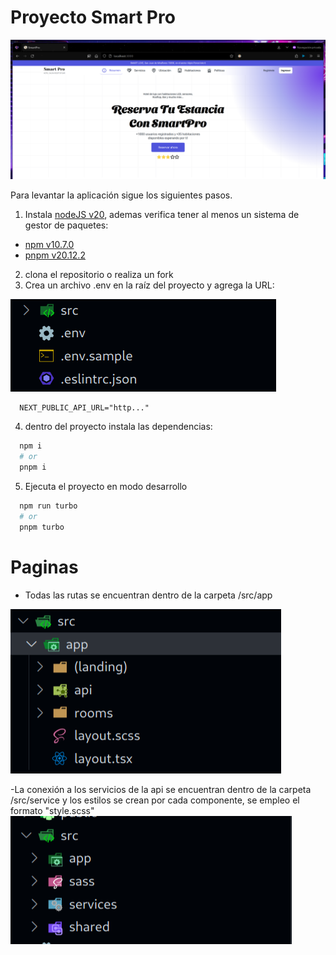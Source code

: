 # Proyecto Smart Pro

![alt text](./assets/imagef.png)

Para levantar la aplicación sigue los siguientes pasos.

1. Instala [nodeJS v20](http://localhost:3000), ademas verifica tener al menos un sistema de gestor de paquetes:

- [npm v10.7.0](http://localhost:3000)
- [pnpm v20.12.2](http://localhost:3000)

2. clona el repositorio o realiza un fork
3. Crea un archivo .env en la raíz del proyecto y agrega la URL:

![Raíz del proyecto](./assets/image.png)

```env
  NEXT_PUBLIC_API_URL="http..."
```

4. dentro del proyecto instala las dependencias:

```bash
  npm i
  # or
  pnpm i
```

5. Ejecuta el proyecto en modo desarrollo

```bash
  npm run turbo
  # or
  pnpm turbo
```

# Paginas

- Todas las rutas se encuentran dentro de la carpeta /src/app

![alt text](./assets/image2.png)

-La conexión a los servicios de la api se encuentran dentro de la carpeta /src/service y los estilos se crean por cada componente, se empleo el formato "style.scss"
![alt text](./assets/image3.png)
